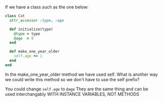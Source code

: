 If we have a class such as the one below:

```Ruby
class Cat
  attr_accessor :type, :age

  def initialize(type)
    @type = type
    @age  = 0
  end

  def make_one_year_older
    self.age += 1
  end
end
```

In the make_one_year_older method we have used self. What is another way we could write this method so we don't have to use the self prefix?

You could change `self.age` to `@age` They are the same thing and can be used interchangably WITH INSTANCE VARIABLES, NOT METHODS